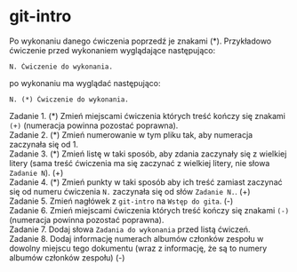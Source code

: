 # git-intro

Po wykonaniu danego ćwiczenia poprzedź je znakami (*).
Przykładowo ćwiczenie przed wykonaniem wyglądające następująco:
```
N. Ćwiczenie do wykonania.
```
po wykonaniu ma wyglądać następująco:
```
N. (*) Ćwiczenie do wykonania.
```

Zadanie 1. (\*) Zmień miejscami ćwiczenia których treść kończy się znakami `(+)` (numeracja powinna pozostać poprawna).  
Zadanie 2. (\*) Zmień numerowanie w tym pliku tak, aby numeracja zaczynała się od 1.  
Zadanie 3. (\*) Zmień listę w taki sposób, aby zdania zaczynały się z wielkiej litery (sama treść ćwiczenia ma się zaczynać z wielkiej litery, nie słowa `Zadanie N`). (+)  
Zadanie 4. (\*) Zmień punkty w taki sposób aby ich treść zamiast zaczynać się od numeru ćwiczenia `N.` zaczynała się od słów `Zadanie N.`. (+)  
Zadanie 5. Zmień nagłówek z `git-intro` na `Wstęp do gita`. (-)  
Zadanie 6. Zmień miejscami ćwiczenia których treść kończy się znakami `(-)` (numeracja powinna pozostać poprawna).  
Zadanie 7. Dodaj słowa `Zadania do wykonania` przed listą ćwiczeń.  
Zadanie 8. Dodaj informację numerach albumów członków zespołu w dowolny miejscu tego dokumentu (wraz z informację, że są to numery albumów członków zespołu) (-)  
